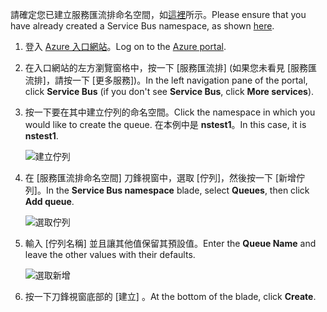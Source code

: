 <span data-ttu-id="63670-101">請確定您已建立服務匯流排命名空間，如[這裡][namespace-how-to]所示。</span><span class="sxs-lookup"><span data-stu-id="63670-101">Please ensure that you have already created a Service Bus namespace, as shown [here][namespace-how-to].</span></span>

1. <span data-ttu-id="63670-102">登入 [Azure 入口網站][azure-portal]。</span><span class="sxs-lookup"><span data-stu-id="63670-102">Log on to the [Azure portal][azure-portal].</span></span>
2. <span data-ttu-id="63670-103">在入口網站的左方瀏覽窗格中，按一下 [服務匯流排] \(如果您未看見 [服務匯流排]，請按一下 [更多服務])。</span><span class="sxs-lookup"><span data-stu-id="63670-103">In the left navigation pane of the portal, click **Service Bus** (if you don't see **Service Bus**, click **More services**).</span></span>
3. <span data-ttu-id="63670-104">按一下要在其中建立佇列的命名空間。</span><span class="sxs-lookup"><span data-stu-id="63670-104">Click the namespace in which you would like to create the queue.</span></span> <span data-ttu-id="63670-105">在本例中是 **nstest1**。</span><span class="sxs-lookup"><span data-stu-id="63670-105">In this case, it is **nstest1**.</span></span>
   
    ![建立佇列][createqueue1]
4. <span data-ttu-id="63670-107">在 [服務匯流排命名空間] 刀鋒視窗中，選取 [佇列]，然後按一下 [新增佇列]。</span><span class="sxs-lookup"><span data-stu-id="63670-107">In the **Service Bus namespace** blade, select **Queues**, then click **Add queue**.</span></span>
   
    ![選取佇列][createqueue2]
5. <span data-ttu-id="63670-109">輸入 [佇列名稱]  並且讓其他值保留其預設值。</span><span class="sxs-lookup"><span data-stu-id="63670-109">Enter the **Queue Name** and leave the other values with their defaults.</span></span>
   
    ![選取新增][createqueue3]
6. <span data-ttu-id="63670-111">按一下刀鋒視窗底部的 [建立] 。</span><span class="sxs-lookup"><span data-stu-id="63670-111">At the bottom of the blade, click **Create**.</span></span>

[createqueue1]: ./media/service-bus-create-queue-portal/create-queue1.png
[createqueue2]: ./media/service-bus-create-queue-portal/create-queue2.png
[createqueue3]: ./media/service-bus-create-queue-portal/create-queue3.png

[namespace-how-to]: ../articles/service-bus-messaging/service-bus-create-namespace-portal.md
[azure-portal]: https://portal.azure.com
